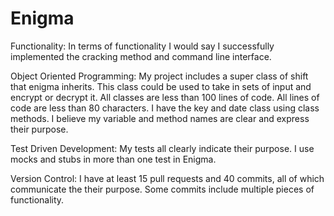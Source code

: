 
# Enigma

Functionality:
  In terms of functionality I would say I successfully implemented the cracking method and command line interface.

Object Oriented Programming:
  My project includes a super class of shift that enigma inherits. This class could be used to take in sets of input and encrypt or decrypt it. All classes are less than 100 lines of code. All lines of code are less than 80 characters. I have the key and date class using class methods. I believe my variable and method names are clear and express their purpose.

Test Driven Development:
  My tests all clearly indicate their purpose. I use mocks and stubs in more than one test in Enigma.

Version Control:
  I have at least 15 pull requests and 40 commits, all of which communicate the their purpose. Some commits include multiple pieces of functionality.


